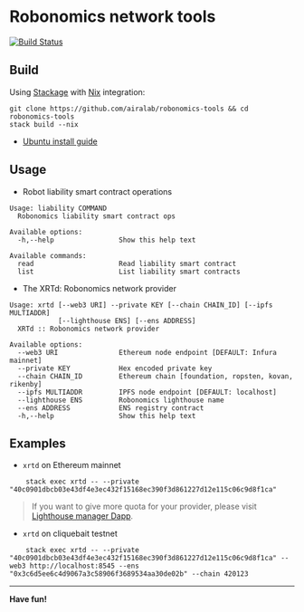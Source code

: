 Robonomics network tools 
========================

[![Build Status](https://travis-ci.org/airalab/robonomics-tools.svg?branch=master)](https://travis-ci.org/airalab/robonomics-tools)

Build
-----

Using [Stackage](https://docs.haskellstack.org/en/stable/README/) with [Nix](https://nixos.org/nix/) integration:

    git clone https://github.com/airalab/robonomics-tools && cd robonomics-tools
    stack build --nix

* [Ubuntu install guide](https://github.com/airalab/robonomics-tools/tree/master/docs/ubuntu_install_guide.md)

Usage
-----

* Robot liability smart contract operations

```
Usage: liability COMMAND
  Robonomics liability smart contract ops

Available options:
  -h,--help                Show this help text

Available commands:
  read                     Read liability smart contract
  list                     List liability smart contracts
```

* The XRTd: Robonomics network provider

```
Usage: xrtd [--web3 URI] --private KEY [--chain CHAIN_ID] [--ipfs MULTIADDR]
            [--lighthouse ENS] [--ens ADDRESS]
  XRTd :: Robonomics network provider

Available options:
  --web3 URI               Ethereum node endpoint [DEFAULT: Infura mainnet]
  --private KEY            Hex encoded private key
  --chain CHAIN_ID         Ethereum chain [foundation, ropsten, kovan, rikenby]
  --ipfs MULTIADDR         IPFS node endpoint [DEFAULT: localhost]
  --lighthouse ENS         Robonomics lighthouse name
  --ens ADDRESS            ENS registry contract
  -h,--help                Show this help text
```

Examples
--------

* `xrtd` on Ethereum mainnet 

```
    stack exec xrtd -- --private "40c0901dbcb03e43df4e3ec432f15168ec390f3d861227d12e115c06c9d8f1ca"
```

> If you want to give more quota for your provider, please visit [Lighthouse manager Dapp]().

* `xrtd` on cliquebait testnet

```
    stack exec xrtd -- --private "40c0901dbcb03e43df4e3ec432f15168ec390f3d861227d12e115c06c9d8f1ca" --web3 http://localhost:8545 --ens "0x3c6d5ee6c4d9067a3c58906f3689534aa30de02b" --chain 420123
```

---

**Have fun!**
